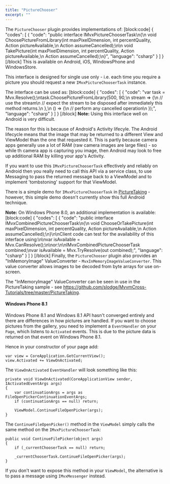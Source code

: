```yaml
---
title: "PictureChooser"
excerpt: ""
---
```

The `PictureChooser` plugin provides implementations of:
[block:code]
{
  "codes": [
    {
      "code": "public interface IMvxPictureChooserTask\n{\n  void ChoosePictureFromLibrary(int maxPixelDimension, int percentQuality, Action<Stream> pictureAvailable,\n                                Action assumeCancelled);\n\n  void TakePicture(int maxPixelDimension, int percentQuality, Action<Stream> pictureAvailable,\n                   Action assumeCancelled);\n}",
      "language": "csharp"
    }
  ]
}
[/block]
This is available on Android, iOS, WindowsPhone and WindowsStore. 

This interface is designed for single use only - i.e. each time you require a picture you should request a new `IMvxPictureChooserTask` instance.

The interface can be used as:
[block:code]
{
  "codes": [
    {
      "code": "var task = Mvx.Resolve<IMvxPictureChooserTask>();\ntask.ChoosePictureFromLibrary(500, 90,\n                              stream => {\n                                // use the stream\n                                // expect the stream to be disposed after immediately this method returns.\n                              },\n                              () => {\n                                // perform any cancelled operation\n                              });",
      "language": "csharp"
    }
  ]
}
[/block]
**Note:** Using this interface well on Android is very difficult.

The reason for this is because of Android's Activity lifecyle. The Android lifecycle means that the image that may be returned to a different View and ViewModel than the one that requested it. This is partly because camera apps generally use a lot of RAM (raw camera images are large files) - so while th camera app is capturing you image, then Android may look to free up additional RAM by killing your app's Activity.

If you want to use this `IMvxPictureChooserTask` effectively and reliably on Android then you really need to call this API via a service class, to use Messaging to pass the returned message back to a ViewModel and to implement 'tombstoning' support for that ViewModel.

There is a simple demo for `IMvxPictureChooserTask` in [PictureTaking](https://github.com/slodge/MvvmCross-Tutorials/tree/master/PictureTaking) - however, this simple demo doesn't currently show this full Android technique. 

**Note:** On Windows Phone 8.0, an additional implementation is available:
[block:code]
{
  "codes": [
    {
      "code": "public interface IMvxCombinedPictureChooserTask\n{\n  void ChooseOrTakePicture(int maxPixelDimension, int percentQuality, Action<Stream> pictureAvailable,\n                           Action assumeCancelled);\n}\n\nClient code can test for the availability of this interface using:\n\nvar isAvailable = Mvx.CanResolve<IMvxCombinedPictureChooserTask>();\n\nor:\n\nIMvxCombinedPictureChooserTask combined;\nvar isAvailable = Mvx.TryResolve(out combined);",
      "language": "csharp"
    }
  ]
}
[/block]
Finally, the `PictureChooser` plugin also provides an "InMemoryImage" ValueConverter - `MvxInMemoryImageValueConverter`. This value converter allows images to be decoded from byte arrays for use on-screen.

The "InMemoryImage" ValueConverter can be seen in use in the PictureTaking sample - see https://github.com/slodge/MvvmCross-Tutorials/tree/master/PictureTaking.

#### Windows Phone 8.1 <a name="picturechooserwp81" />
Windows Phone 8.1 and Windows 8.1 API hasn't converged entirely and there are differences in how pictures are handled. If you want to choose pictures from the gallery, you need to implement a `EventHandler` on your `Page`, which listens to `Activated` events. This is due to the picture data is returned on that event on Windows Phone 8.1.

Hence in your constructor of your page add:

```
var view = CoreApplication.GetCurrentView();
view.Activated += ViewOnActivated;
```

The `ViewOnActivated` `EventHandler` will look something like this:

```
private void ViewOnActivated(CoreApplicationView sender, IActivatedEventArgs args)
{
    var continuationArgs = args as FileOpenPickerContinuationEventArgs;
    if (continuationArgs == null) return;

    ViewModel.ContinueFileOpenPicker(args);
}
```

The `ContinueFileOpenPicker()` method in the `ViewModel` simply calls the same method on the `IMvxPictureChooserTask`:

```
public void ContinueFilePicker(object args)
{
    if (_currentChooserTask == null) return;
            
    _currentChooserTask.ContinueFileOpenPicker(args);
}
```

If you don't want to expose this method in your `ViewModel`, the alternative is to pass a message using `IMvxMessenger` instead.